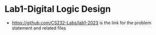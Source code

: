 # Lab1-Digital Logic Design 
- https://github.com/CS232-Labs/lab1-2023 is the link for the problem statement and related files
